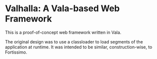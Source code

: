 # Valhalla: A Vala-based Web Framework

This is a proof-of-concept web framework written in Vala.

The original design was to use a classloader to load segments of the application at runtime. It was intended to be similar, construction-wise, to Fortissimo.
